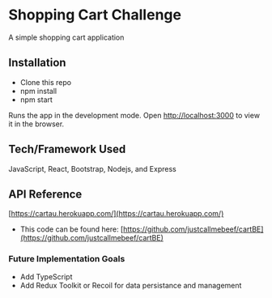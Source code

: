 # Shopping Cart Challenge

A simple shopping cart application

## Installation

- Clone this repo
- npm install
- npm start

Runs the app in the development mode.
Open [http://localhost:3000](http://localhost:3000) to view it in the browser.

## Tech/Framework Used

JavaScript, React, Bootstrap, Nodejs, and Express

## API Reference

[https://cartau.herokuapp.com/](https://cartau.herokuapp.com/)

- This code can be found here: [https://github.com/justcallmebeef/cartBE](https://github.com/justcallmebeef/cartBE)

### Future Implementation Goals

- Add TypeScript
- Add Redux Toolkit or Recoil for data persistance and management
